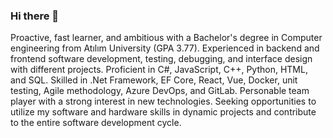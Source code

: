 ### Hi there 👋

Proactive, fast learner, and ambitious with a Bachelor's degree in Computer engineering from Atılım University (GPA 3.77). Experienced in backend and frontend software development, testing, debugging, and interface design with different projects. Proficient in C#, JavaScript, C++, Python, HTML, and SQL. Skilled in .Net Framework, EF Core, React, Vue, Docker, unit testing, Agile methodology, Azure DevOps, and GitLab. Personable team player with a strong interest in new technologies. Seeking opportunities to utilize my software and hardware skills in dynamic projects and contribute to the entire software development cycle.

<!--
**ecedemirel/ecedemirel** is a ✨ _special_ ✨ repository because its `README.md` (this file) appears on your GitHub profile.

Here are some ideas to get you started:

- 🔭 I’m currently working on ...
- 🌱 I’m currently learning ...
- 👯 I’m looking to collaborate on ...
- 🤔 I’m looking for help with ...
- 💬 Ask me about ...
- 📫 How to reach me: ...
- 😄 Pronouns: ...
- ⚡ Fun fact: ...
-->
